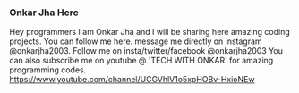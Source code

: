 ### Onkar Jha Here
Hey programmers I am Onkar Jha and I will be sharing here amazing coding projects. You can follow me here. 
message me directly on instagram @onkarjha2003.
Follow me on insta/twitter/facebook @onkarjha2003
You can also subscribe me on youtube @ 'TECH WITH ONKAR' for amazing programming codes. https://www.youtube.com/channel/UCGVhlV1o5xpHOBv-HxioNEw
